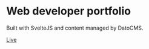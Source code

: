 # Web developer portfolio
Built with SvelteJS and content managed by DatoCMS.

[Live](https://masayashida.com)
